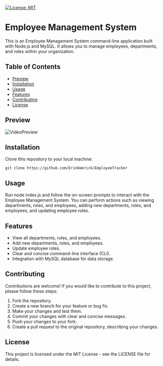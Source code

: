 [![License: MIT](https://img.shields.io/badge/License-MIT-yellow.svg)](https://opensource.org/licenses/MIT)

# Employee Management System

This is an Employee Management System command-line application built with Node.js and MySQL. It allows you to manage employees, departments, and roles within your organization.

## Table of Contents

-  [Preview](#preview)
-  [Installation](#installation)
-  [Usage](#usage)
-  [Features](#features)
-  [Contributing](#contributing)
-  [License](#license)

## Preview

![VideoPreview](https://drive.google.com/file/d/1fukZ1-0Vef_evaAh71vX5CVvO-JcqRvB/view)

## Installation

Clone this repository to your local machine:
```shell
git clone https://github.com/ErinHamrick/EmployeeTracker
```
## Usage

Run node index.js and follow the on-screen prompts to interact with the Employee Management System. You can perform actions such as viewing departments, roles, and employees, adding new departments, roles, and employees, and updating employee roles.

## Features

- View all departments, roles, and employees.
- Add new departments, roles, and employees.
- Update employee roles.
- Clear and concise command-line interface (CLI).
- Integration with MySQL database for data storage.

## Contributing
Contributions are welcome! If you would like to contribute to this project, please follow these steps:

1. Fork the repository.
2. Create a new branch for your feature or bug fix.
3. Make your changes and test them.
4. Commit your changes with clear and concise messages.
5. Push your changes to your fork.
6. Create a pull request to the original repository, describing your changes.

## License
This project is licensed under the MIT License - see the LICENSE file for details.

